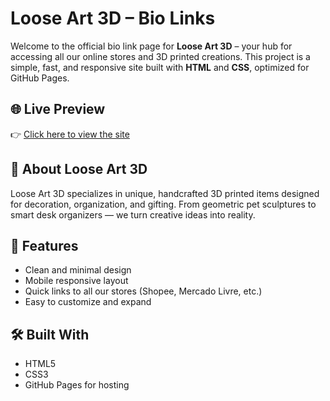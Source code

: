 # Loose Art 3D – Bio Links

Welcome to the official bio link page for **Loose Art 3D** – your hub for accessing all our online stores and 3D printed creations. This project is a simple, fast, and responsive site built with **HTML** and **CSS**, optimized for GitHub Pages.

## 🌐 Live Preview

👉 [Click here to view the site](https://ffresanto.github.io/looseart3d-bio-links/)

## 🛒 About Loose Art 3D

Loose Art 3D specializes in unique, handcrafted 3D printed items designed for decoration, organization, and gifting. From geometric pet sculptures to smart desk organizers — we turn creative ideas into reality.

## 📲 Features

- Clean and minimal design
- Mobile responsive layout
- Quick links to all our stores (Shopee, Mercado Livre, etc.)
- Easy to customize and expand

## 🛠️ Built With

- HTML5
- CSS3
- GitHub Pages for hosting

